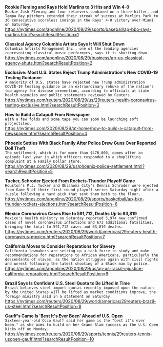 **Rookie Fleming and Rays Hold Marlins to 3 Hits and Win 4-0**\
`Rookie Josh Fleming and four relievers combined on a three-hitter, and Tampa Bay pitchers extended their streak of success at Marlins Park to 36 consecutive scoreless innings in the Rays' 4-0 victory over Miami on Saturday.`\
https://nytimes.com/aponline/2020/08/29/sports/baseball/ap-bbo-rays-marlins.html?searchResultPosition=1

**Classical Agency Columbia Artists Says It Will Shut Down**\
`Columbia Artists Management Inc., one of the leading agencies representing classical music performers, says it is shutting down.`\
https://nytimes.com/aponline/2020/08/29/business/ap-us-classical-agency-shuts.html?searchResultPosition=2

**Exclusive: Most U.S. States Reject Trump Administration's New COVID-19 Testing Guidance**\
`A majority of U.S. states have rejected new Trump administration COVID-19 testing guidance in an extraordinary rebuke of the nation's top agency for disease prevention, according to officials at state health agencies and public statements reviewed by Reuters. `\
https://nytimes.com/reuters/2020/08/29/us/29reuters-health-coronavirus-testing-exclusive.html?searchResultPosition=3

**How to Build a Catapult From Newspaper**\
`With a few folds and some tape you can soon be launching soft projectiles.`\
https://nytimes.com/2020/08/29/at-home/how-to-build-a-catapult-from-newspaper.html?searchResultPosition=4

**Phoenix Settles With Black Family After Police Drew Guns Over Reported Doll Theft**\
`The settlement, which is for more than $470,000, comes after an episode last year in which officers responded to a shoplifting complaint at a Family Dollar store.`\
https://nytimes.com/2020/08/29/us/phoenix-police-settlement.html?searchResultPosition=5

**Tucker, Schroder Ejected From Rockets-Thunder Playoff Game**\
`Houston’s P.J. Tucker and Oklahoma City's Dennis Schroder were ejected from Game 5 of their first-round playoff series Saturday night after a tussle following a hard pick that sent them both to the floor.`\
https://nytimes.com/aponline/2020/08/29/sports/basketball/ap-bkn-thunder-rockets-ejections.html?searchResultPosition=6

**Mexico Coronavirus Cases Rise to 591,712, Deaths Up to 63,819**\
`Mexico's health ministry on Saturday reported 5,974 new confirmed cases of novel coronavirus infections and 673 additional fatalities, bringing the total to 591,712 cases and 63,819 deaths.`\
https://nytimes.com/reuters/2020/08/29/world/americas/29reuters-health-coronavirus-mexico.html?searchResultPosition=7

**California Moves to Consider Reparations for Slavery**\
`California lawmakers are setting up a task force to study and make recommendations for reparations to African Americans, particularly the descendants of slaves, as the nation struggles again with civil rights and unrest following the latest shooting of a Black man by police.`\
https://nytimes.com/aponline/2020/08/29/us/ap-us-racial-injustice-california-reparations.html?searchResultPosition=8

**Brazil Says Is Confident U.S. Steel Quota to Be Lifted in Time**\
`Brazil believes steel import quotas recently imposed upon the nation by the United States will be lifted as market conditions improve, the foreign ministry said in a statement on Saturday.`\
https://nytimes.com/reuters/2020/08/29/world/americas/29reuters-brazil-us-steel.html?searchResultPosition=9

**Gauff's Game Is 'Best It's Ever Been' Ahead of U.S. Open**\
`Sixteen-year-old Coco Gauff said her game is the "best it's ever been," as she aims to build on her Grand Slam success as the U.S. Open kicks off on Monday.`\
https://nytimes.com/reuters/2020/08/29/sports/tennis/29reuters-tennis-usopen-gauff.html?searchResultPosition=10

